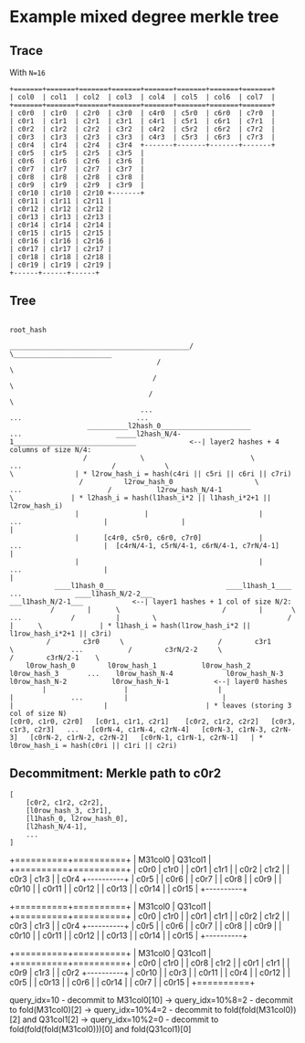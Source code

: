 
# Example mixed degree merkle tree

## Trace

With `N=16`

```text
+=======+=======+=======+=======+=======+=======+=======+=======+
| col0  | col1  | col2  | col3  | col4  | col5  | col6  | col7  |
+=======+=======+=======+=======+=======+=======+=======+=======+
| c0r0  | c1r0  | c2r0  | c3r0  | c4r0  | c5r0  | c6r0  | c7r0  |
| c0r1  | c1r1  | c2r1  | c3r1  | c4r1  | c5r1  | c6r1  | c7r1  |
| c0r2  | c1r2  | c2r2  | c3r2  | c4r2  | c5r2  | c6r2  | c7r2  |
| c0r3  | c1r3  | c2r3  | c3r3  | c4r3  | c5r3  | c6r3  | c7r3  |
| c0r4  | c1r4  | c2r4  | c3r4  +-------+-------+-------+-------+
| c0r5  | c1r5  | c2r5  | c3r5  |
| c0r6  | c1r6  | c2r6  | c3r6  |
| c0r7  | c1r7  | c2r7  | c3r7  |
| c0r8  | c1r8  | c2r8  | c3r8  |
| c0r9  | c1r9  | c2r9  | c3r9  |
| c0r10 | c1r10 | c2r10 +-------+
| c0r11 | c1r11 | c2r11 |
| c0r12 | c1r12 | c2r12 |
| c0r13 | c1r13 | c2r13 |
| c0r14 | c1r14 | c2r14 |
| c0r15 | c1r15 | c2r15 |
| c0r16 | c1r16 | c2r16 |
| c0r17 | c1r17 | c2r17 |
| c0r18 | c1r18 | c2r18 |
| c0r19 | c1r19 | c2r19 |
+------+------+------+
```

## Tree

```text
                                                                                 root_hash                                                         
                                     ____________________________________________/       \________________________
                                    /                                                                             \
                                   /                                                                               \                             
                                  /                                                                                 \                            
                                ...                                                  ...                            ...
                   __________l2hash_0______________________                          ...                       _____l2hash_N/4-1______________________________             <--| layer2 hashes + 4 columns of size N/4:
                  /             \                          \                         ...                      /            \                                  \               | * l2row_hash_i = hash(c4ri || c5ri || c6ri || c7ri)
                 /          l2row_hash_0                    \                        ...                     /           l2row_hash_N/4-1                      \              | * l2hash_i = hash(l1hash_i*2 || l1hash_i*2+1 || l2row_hash_i)
                |                |                           |                       ...                    |                  |                                |
                |      [c4r0, c5r0, c6r0, c7r0]              |                       ...                    |  [c4rN/4-1, c5rN/4-1, c6rN/4-1, c7rN/4-1]         |
                |                                            |                       ...                    |                                                   |
           ____l1hash_0___                           ____l1hash_1____                ...             ____l1hash_N/2-2___                                  ___l1hash_N/2-1___            <--| layer1 hashes + 1 col of size N/2:
          /        |      \                         /        |       \               ...            /          |        \                                /           |      \              | * l1hash_i = hash(l1row_hash_i*2 || l1row_hash_i*2+1 || c3ri)
         /        c3r0     \                       /        c3r1      \              ...           /        c3rN/2-2     \                              /        c3rN/2-1    \             
    l0row_hash_0        l0row_hash_1           l0row_hash_2       l0row_hash_3       ...    l0row_hash_N-4             l0row_hash_N-3             l0row_hash_N-2           l0row_hash_N-1           <--| layer0 hashes 
        |                   |                      |                  |              ...          |                       |                            |                      |                        | * leaves (storing 3 col of size N)
[c0r0, c1r0, c2r0]   [c0r1, c1r1, c2r1]    [c0r2, c1r2, c2r2]   [c0r3, c1r3, c2r3]   ...   [c0rN-4, c1rN-4, c2rN-4]   [c0rN-3, c1rN-3, c2rN-3]   [c0rN-2, c1rN-2, c2rN-2]   [c0rN-1, c1rN-1, c2rN-1]   | * l0row_hash_i = hash(c0ri || c1ri || c2ri)
```

## Decommitment: Merkle path to c0r2

```text
[
    [c0r2, c1r2, c2r2],
    [l0row_hash_3, c3r1],
    [l1hash_0, l2row_hash_0],
    [l2hash_N/4-1],
    ...
]
```




+==========+==========+
| M31col0  | Q31col1  |
+==========+==========+
| c0r0     | c1r0     |
| c0r1     | c1r1     |
| c0r2     | c1r2     |
| c0r3     | c1r3     |
| c0r4     +----------+
| c0r5     |
| c0r6     |
| c0r7     |
| c0r8     |
| c0r9     |
| c0r10    |
| c0r11    |
| c0r12    |
| c0r13    |
| c0r14    |
| c0r15    |
+----------+

+==========+==========+
| M31col0  | Q31col1  |
+==========+==========+
| c0r0     | c1r0     |
| c0r1     | c1r1     |
| c0r2     | c1r2     |
| c0r3     | c1r3     |
| c0r4     +----------+
| c0r5     |
| c0r6     |
| c0r7     |
| c0r8     |
| c0r9     |
| c0r10    |
| c0r11    |
| c0r12    |
| c0r13    |
| c0r14    |
| c0r15    |
+----------+

+==========+==========+
| M31col0  | Q31col1  |
+==========+==========+
| c0r0     | c1r0     |
| c0r8     | c1r2     |
| c0r1     | c1r1     |
| c0r9     | c1r3     |
| c0r2     +----------+
| c0r10    |
| c0r3     |
| c0r11    |
| c0r4     |
| c0r12    |
| c0r5     |
| c0r13    |
| c0r6     |
| c0r14    |
| c0r7     |
| c0r15    |
+==========+

query_idx=10 - decommit to M31col0[10]
-> query_idx=10%8=2 - decommit to fold(M31col0)[2]
-> query_idx=10%4=2 - decommit to fold(fold(M31col0))[2] and Q31col1[2]
-> query_idx=10%2=0 - decommit to fold(fold(fold(M31col0)))[0] and fold(Q31col1)[0]

